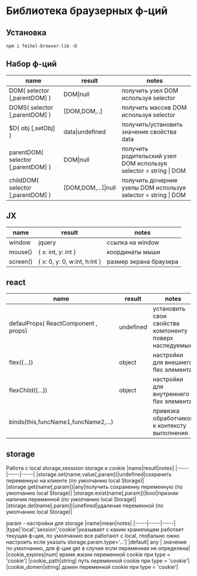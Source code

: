 # Библиотека браузерных ф-ций 
## Установка
`npm i fmihel-browser-lib -D`
## Набор ф-ций 
|name|result|notes|
|-----|-----|-----|
|DOM( selector [,parentDOM] )|DOM\|null| получить узел DOM используя selector |
|DOMS( selector [,parentDOM] )|[DOM,DOM,..]| получить массив DOM используя selector|
|$D( obj [,setObj] )|data\|undefined| получить/установить значение свойства data|
|parentDOM( selector [,parentDOM] )|DOM\|null| получить родительский узел DOM используя selector = string \| DOM |
|childDOM( selector [,parentDOM] )|[DOM,DOM,...]\|null| получить дочерние узелы DOM используя selector = string \| DOM |

## JX
|name|result|notes|
|-----|-----|-----|
|window|jquery| ссылка на window |
|mouse()|{ x: int, y: int }| координаты мыши|
|screen()|{ x: 0, y: 0, w:int, h:int }| размер экрана браузера|



## react
|name|result|notes|
|-----|-----|-----|
|defaulProps( ReactComponent , props)|undefined| установить свои свойства компоненту поверх наследуемых|
|flex({...})|object|настройки для внешнего flex элемента|
|flexChild({...})|object|настройки для внутреннего flex элемента|
|binds(this,funcName1,funcName2,...)||привязка обработчиков к контексту выполнения|


## storage
Работа с local storage,sesssion storage и cookie
|name|result|notes|
|-----|-----|-----|
|storage.set(name,value[,param])|undefined|сохранить переменную на клиенте (по умолчанию local Storage)|
|storage.get(name[,param])|any|получить сохраненну переменную  (по умолчанию local Storage)|
|storage.exist(name[,param])|bool|признак наличия переменной  (по умолчанию local Storage)|
|storage.del(name[,param])|unefined|удаление переменной  (по умолчанию local Storage)|

param - настройки для storage
|name|mean|notes|
|-----|-----|-----|
|type|'local','session','cookie'|указывает с каким хранилищем работает текущая ф-ция, по умолчанию все работают с local, глобально ожно настроить если указать storage.param.type='...'|
|default| any | значение по умолчанию, для ф-ции get в случае если переменная не определена|
|cookie_expires|num| время жизни переменной cookie при type = 'cookie'|
|cookie_path|string| путь переменной cookie при type = 'cookie'|
|cookie_domen|string| домен переменной cookie при type = 'cookie'|


